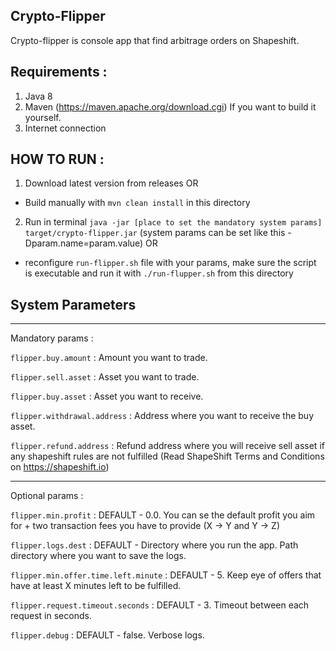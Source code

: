 <h2>Crypto-Flipper</h2>

Crypto-flipper is console app that find arbitrage orders on Shapeshift.

<h2>Requirements :</h2> 

1) Java 8
2) Maven (https://maven.apache.org/download.cgi) If you want to build it yourself.
3) Internet connection

<h2>HOW TO RUN :</h2>

1) Download latest version from releases
OR
* Build manually with `mvn clean install` in this directory

2) Run in terminal 
`java -jar [place to set the mandatory system params] target/crypto-flipper.jar` (system params can be set like this -Dparam.name=param.value)
OR 
* reconfigure `run-flipper.sh` file with  your params, make sure the script is executable and run it with `./run-flupper.sh` from this directory

<h2> System Parameters </h2>

***
Mandatory params :

`flipper.buy.amount` : Amount you want to trade.

`flipper.sell.asset` : Asset you want to trade.

`flipper.buy.asset` : Asset you want to receive.

`flipper.withdrawal.address` : Address where you want to receive the buy asset.

`flipper.refund.address` : Refund address where you will receive sell asset if any shapeshift rules are not fulfilled (Read ShapeShift Terms and Conditions on https://shapeshift.io)

***
Optional params :
 
`flipper.min.profit` : DEFAULT - 0.0. You can se the default profit you aim for + two transaction fees you have to provide (X -> Y and Y -> Z)

`flipper.logs.dest` : DEFAULT - Directory where you run the app. Path directory where you want to save the logs.

`flipper.min.offer.time.left.minute` : DEFAULT - 5. Keep eye of offers that have at least X minutes left to be fulfilled.

`flipper.request.timeout.seconds` : DEFAULT - 3. Timeout between each request in seconds.

`flipper.debug` : DEFAULT - false. Verbose logs.
